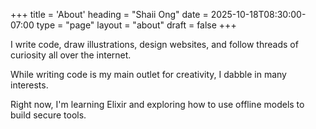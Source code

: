 +++
title = 'About'
heading = "Shaii Ong"
date = 2025-10-18T08:30:00-07:00
type = "page"
layout = "about"
draft = false
+++

I write code, draw illustrations, design websites, and follow threads of curiosity all over the internet.

While writing code is my main outlet for creativity, I dabble in many interests.

Right now, I'm learning Elixir and exploring how to use offline models to build secure tools.
